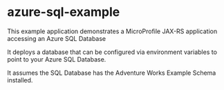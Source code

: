 # azure-sql-example
This example application demonstrates a MicroProfile JAX-RS application accessing an Azure SQL Database

It deploys a database that can be configured via environment variables to point to your Azure SQL Database.

It assumes the SQL Database has the Adventure Works Example Schema installed.
